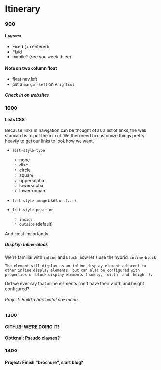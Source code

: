 # Itinerary 

### 900
#### Layouts

* Fixed (+ centered)
* Fluid
* mobile? (see you week three)

#### Note on two column float

* float nav left
* put a `margin-left` on `#rightcol`

##### Check in on websites

### 1000
#### Lists CSS

Because links in navigation can be thought of as a list of links, the web standard is to put them in ul. We then need to customize things pretty heavily to get our links to look how we want.

* `list-style-type`
    * none
    * disc
    * circle
    * square
    * upper-alpha
    * lower-alpha
    * lower-roman

* `list-style-image` uses `url(...)`
* `list-style-position` 
    * `inside`
    * `outside` (default)

And most importantly
##### Display: Inline-block
We're familiar with `inline` and `block`, now let's use the hybrid, `inline-block`

    The element will display as an inline display element adjacent to other inline display elements, but can also be configured with properties of block display elements (namely, `width` and `height`).

Did we ever say that inline elements can't have their width and height configured?

###### Project: Build a horizontal nav menu.

### 1300
#### GITHUB! WE'RE DOING IT!

#### Optional: Pseudo classes?
### 1400
#### Project: Finish "brochure", start blog?